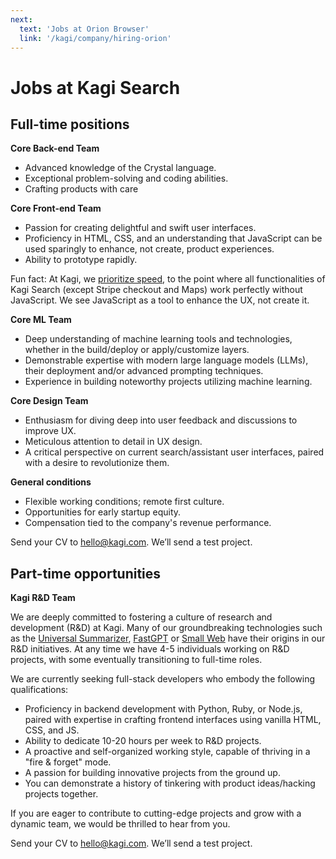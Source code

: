 ```yaml
---
next:
  text: 'Jobs at Orion Browser'
  link: '/kagi/company/hiring-orion'
---
```

# Jobs at Kagi Search

## Full-time positions

**Core Back-end Team**
- Advanced knowledge of the Crystal language.
- Exceptional problem-solving and coding abilities.
- Crafting products with care

**Core Front-end Team**
- Passion for creating delightful and swift user interfaces.
- Proficiency in HTML, CSS, and an understanding that JavaScript can be used sparingly to enhance, not create, product experiences.
- Ability to prototype rapidly.

Fun fact: At Kagi, we [prioritize speed](../search-details/search-speed.md), to the point where all functionalities of Kagi Search (except Stripe checkout and Maps) work perfectly without JavaScript. We see JavaScript as a tool to enhance the UX, not create it.

**Core ML Team**
- Deep understanding of machine learning tools and technologies, whether in the build/deploy or apply/customize layers.
- Demonstrable expertise with modern large language models (LLMs), their deployment and/or advanced prompting techniques.
- Experience in building noteworthy projects utilizing machine learning.

**Core Design Team**
- Enthusiasm for diving deep into user feedback and discussions to improve UX.
- Meticulous attention to detail in UX design.
- A critical perspective on current search/assistant user interfaces, paired with a desire to revolutionize them.

**General conditions**
- Flexible working conditions; remote first culture.
- Opportunities for early startup equity.
- Compensation tied to the company's revenue performance.
 
Send your CV to [hello@kagi.com](mailto:hello@kagi.com).  We’ll send a test project.

## Part-time opportunities

**Kagi R&D Team**

We are deeply committed to fostering a culture of research and development (R&D) at Kagi. Many of our groundbreaking technologies such as the [Universal Summarizer](https://kagi.com/summarizer), [FastGPT](https://kagi.com/fastgpt) or [Small Web](https://kagi.com/smallweb) have their origins in our R&D initiatives. At any time we have 4-5 individuals working on R&D projects, with some eventually transitioning to full-time roles.

We are currently seeking full-stack developers who embody the following qualifications:

- Proficiency in backend development with Python, Ruby, or Node.js, paired with expertise in crafting frontend interfaces using vanilla HTML, CSS, and JS.
- Ability to dedicate 10-20 hours per week to R&D projects.
- A proactive and self-organized working style, capable of thriving in a "fire & forget" mode.
- A passion for building innovative projects from the ground up.
- You can demonstrate a history of tinkering with product ideas/hacking projects together.

If you are eager to contribute to cutting-edge projects and grow with a dynamic team, we would be thrilled to hear from you.

Send your CV to [hello@kagi.com](mailto:hello@kagi.com).  We’ll send a test project.

